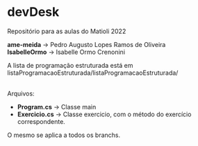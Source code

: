 # devDesk
Repositório para as aulas do Matioli
2022

**ame-meida**       -> Pedro Augusto Lopes Ramos de Oliveira <br>
**IsabelleOrmo**   -> Isabelle Ormo Crenonini
 
A lista de programação estruturada está em listaProgramacaoEstruturada/listaProgramacaoEstruturada/ 

<br> Arquivos:
* **Program.cs** -> Classe main
* **Exercicio.cs** -> Classe exercicio, com o método do exercício correspondente. 

O mesmo se aplica a todos os branchs. 
